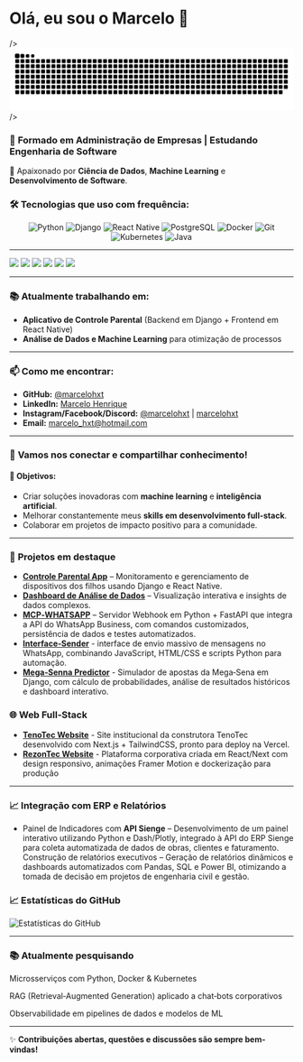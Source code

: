 # Olá, eu sou o Marcelo 👋

<picture>
  <source
    media="(prefers-color-scheme: dark)"
    srcset="https://raw.githubusercontent.com/platane/snk/output/github-contribution-grid-snake-dark.svg"
  />
  <source
    media="(prefers-color-scheme: light)"
    srcset="https://raw.githubusercontent.com/platane/snk/output/github-contribution-grid-snake-dark.svg"  <!-- Mudei para o escuro aqui também -->
  />
  <img
    alt="GitHub Contribution Grid Snake Animation"
    src="https://raw.githubusercontent.com/platane/snk/output/github-contribution-grid-snake-dark.svg" <!-- Aqui também a versão escura -->
  />
</picture>

### 🌱 **Formado em Administração de Empresas | Estudando Engenharia de Software**  
🚀 Apaixonado por **Ciência de Dados**, **Machine Learning** e **Desenvolvimento de Software**.

### 🛠️ **Tecnologias que uso com frequência:**
<p align="center">
  <img src="https://cdn.jsdelivr.net/gh/devicons/devicon/icons/python/python-original.svg" height="60" alt="Python"/>
  <img src="https://cdn.jsdelivr.net/gh/devicons/devicon/icons/django/django-plain.svg" height="60" alt="Django"/>
  <img src="https://cdn.jsdelivr.net/gh/devicons/devicon/icons/react/react-original.svg" height="60" alt="React Native"/>
  <img src="https://cdn.jsdelivr.net/gh/devicons/devicon/icons/postgresql/postgresql-original.svg" height="60" alt="PostgreSQL"/>
  <img src="https://cdn.jsdelivr.net/gh/devicons/devicon/icons/docker/docker-original.svg" height="60" alt="Docker"/>
  <img src="https://cdn.jsdelivr.net/gh/devicons/devicon/icons/git/git-original.svg" height="60" alt="Git"/>
  <img src="https://cdn.jsdelivr.net/gh/devicons/devicon/icons/kubernetes/kubernetes-plain.svg" height="60" alt="Kubernetes"/>
  <img src="https://cdn.jsdelivr.net/gh/devicons/devicon/icons/java/java-original.svg" height="60" alt="Java"/>
</p>


---
<div> 
  <a href="https://www.youtube.com" target="_blank"><img src="https://img.shields.io/badge/YouTube-FF0000?style=for-the-badge&logo=youtube&logoColor=white" target="_blank"></a>
  <a href="https://instagram.com" target="_blank"><img src="https://img.shields.io/badge/-Instagram-%23E4405F?style=for-the-badge&logo=instagram&logoColor=white" target="_blank"></a>
 	<a href="https://www.twitch.tv/" target="_blank"><img src="https://img.shields.io/badge/Twitch-9146FF?style=for-the-badge&logo=twitch&logoColor=white" target="_blank"></a>
 <a href="https://discord" target="_blank"><img src="https://img.shields.io/badge/Discord-7289DA?style=for-the-badge&logo=discord&logoColor=white" target="_blank"></a> 
  <a href = "mailto:marcelo_hxt@hotmail.com.com"><img src="https://img.shields.io/badge/-Gmail-%23333?style=for-the-badge&logo=gmail&logoColor=white" target="_blank"></a>
  <a href="https://www.linkedin.com" target="_blank"><img src="https://img.shields.io/badge/-LinkedIn-%230077B5?style=for-the-badge&logo=linkedin&logoColor=white" target="_blank"></a> 
  
</div>

---

### 📚 **Atualmente trabalhando em:**
- **Aplicativo de Controle Parental** (Backend em Django + Frontend em React Native)
- **Análise de Dados e Machine Learning** para otimização de processos

---

### 📫 **Como me encontrar:**
- **GitHub:** [@marcelohxt](https://github.com/marcelohxt)
- **LinkedIn:** [Marcelo Henrique](https://www.linkedin.com/in/marcelo-henrique-3b594b212/)
- **Instagram/Facebook/Discord:** [@marcelohxt](https://instagram.com/marcelohxt) | [marcelohxt](https://discord.gg/wagxzStdcR)
- **Email:** [marcelo_hxt@hotmail.com](mailto:marcelo_hxt@hotmail.com)

---

### 🌟 **Vamos nos conectar e compartilhar conhecimento!**

#### 🎯 **Objetivos:**
- Criar soluções inovadoras com **machine learning** e **inteligência artificial**.
- Melhorar constantemente meus **skills em desenvolvimento full-stack**.
- Colaborar em projetos de impacto positivo para a comunidade.

---

### 📌 **Projetos em destaque**
- [**Controle Parental App**](#) – Monitoramento e gerenciamento de dispositivos dos filhos usando Django e React Native.
- [**Dashboard de Análise de Dados**](#) – Visualização interativa e insights de dados complexos.
- [**MCP‑WHATSAPP**](#) – Servidor Webhook em Python + FastAPI que integra a API do WhatsApp Business, com comandos customizados, persistência de dados e testes automatizados.
- [**Interface‑Sender**](#) - interface de envio massivo de mensagens no WhatsApp, combinando JavaScript, HTML/CSS e scripts Python para automação.
- [**Mega‑Senna Predictor**](#) - Simulador de apostas da Mega‑Sena em Django, com cálculo de probabilidades, análise de resultados históricos e dashboard interativo.

### 🌐 **Web Full‑Stack**
- [**TenoTec Website**](#) -  Site institucional da construtora TenoTec desenvolvido com Next.js + TailwindCSS, pronto para deploy na Vercel.
- [**RezonTec Website**](#) -  Plataforma corporativa criada em React/Next com design responsivo, animações Framer Motion e dockerização para produção


---
### 📈 **Integração com ERP e Relatórios**

- Painel de Indicadores com **API Sienge** – Desenvolvimento de um painel interativo utilizando Python e Dash/Plotly, 
  integrado à API do ERP Sienge para coleta automatizada de dados de obras, clientes e faturamento.
  Construção de relatórios executivos – Geração de relatórios dinâmicos e dashboards automatizados com Pandas, 
  SQL e Power BI, otimizando a tomada de decisão em projetos de engenharia civil e gestão.




### 📈 **Estatísticas do GitHub**

![Estatísticas do GitHub](https://github-readme-stats.vercel.app/api?username=marcelohxt&show_icons=true&hide_title=true&hide=prs&count_private=true&theme=radical)

---

### 📚 **Atualmente pesquisando**

Microsserviços com Python, Docker & Kubernetes

RAG (Retrieval‑Augmented Generation) aplicado a chat‑bots corporativos

Observabilidade em pipelines de dados e modelos de ML

---

✨ **Contribuições abertas, questões e discussões são sempre bem-vindas!**
